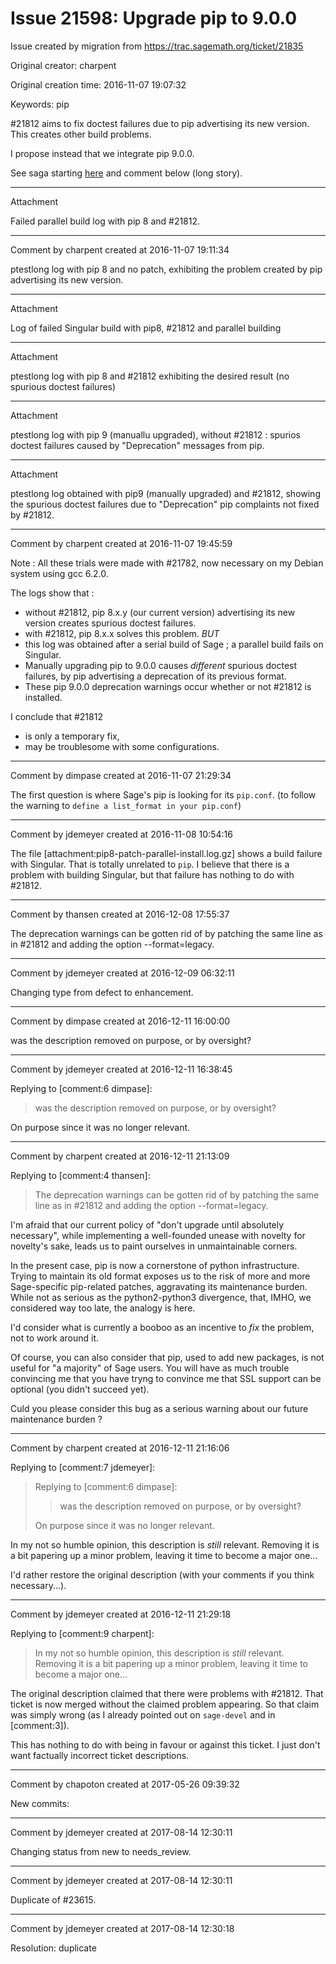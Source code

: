 # Issue 21598: Upgrade pip to 9.0.0

Issue created by migration from https://trac.sagemath.org/ticket/21835

Original creator: charpent

Original creation time: 2016-11-07 19:07:32

Keywords: pip

#21812 aims to fix doctest failures due to pip advertising its new version. This creates other build problems.

I propose instead that we integrate pip 9.0.0.

See saga starting [here](https://groups.google.com/d/msg/sage-release/OtYJUXuf2vk/htTvSaQZAQAJ) and comment below (long story).


---

Attachment

Failed parallel build log with pip 8 and #21812.


---

Comment by charpent created at 2016-11-07 19:11:34

ptestlong log with pip 8 and no patch, exhibiting the problem created by pip advertising its new version.


---

Attachment

Log of failed Singular build with pip8, #21812 and parallel building


---

Attachment

ptestlong log with pip 8 and #21812 exhibiting the desired result (no spurious doctest failures)


---

Attachment

ptestlong log with pip 9 (manuallu upgraded), without #21812 : spurios doctest failures caused by "Deprecation" messages from pip.


---

Attachment

ptestlong log obtained with pip9 (manually upgraded) and #21812, showing the spurious doctest failures due to "Deprecation" pip complaints not fixed by #21812.


---

Comment by charpent created at 2016-11-07 19:45:59

Note : All these trials were made with #21782, now necessary on my Debian system using gcc 6.2.0.

The logs show that :
* without #21812, pip 8.x.y (our current version) advertising its new version creates spurious doctest failures.
* with #21812, pip 8.x.x solves this problem. *BUT*
* this log was obtained after a serial build of Sage ; a parallel build fails on Singular.
* Manually upgrading pip to 9.0.0 causes *different* spurious doctest failures, by pip advertising a deprecation of its previous format.
* These pip 9.0.0 deprecation warnings occur whether or not #21812 is installed.

I conclude that #21812
* is only a temporary fix,
* may be troublesome with some configurations.


---

Comment by dimpase created at 2016-11-07 21:29:34

The first question is where Sage's pip is looking for its `pip.conf`.
(to follow the warning to `define a list_format in your pip.conf`)


---

Comment by jdemeyer created at 2016-11-08 10:54:16

The file [attachment:pip8-patch-parallel-install.log.gz] shows a build failure with Singular. That is totally unrelated to `pip`. I believe that there is a problem with building Singular, but that failure has nothing to do with #21812.


---

Comment by thansen created at 2016-12-08 17:55:37

The deprecation warnings can be gotten rid of by patching the same line as in #21812 and adding the option --format=legacy.


---

Comment by jdemeyer created at 2016-12-09 06:32:11

Changing type from defect to enhancement.


---

Comment by dimpase created at 2016-12-11 16:00:00

was the description removed on purpose, or by oversight?


---

Comment by jdemeyer created at 2016-12-11 16:38:45

Replying to [comment:6 dimpase]:
> was the description removed on purpose, or by oversight?

On purpose since it was no longer relevant.


---

Comment by charpent created at 2016-12-11 21:13:09

Replying to [comment:4 thansen]:
> The deprecation warnings can be gotten rid of by patching the same line as in #21812 and adding the option --format=legacy.

I'm afraid that our current policy of "don't upgrade until absolutely necessary", while implementing a well-founded unease with novelty for novelty's sake, leads us to paint ourselves in unmaintainable corners.

In the present case, pip is now a cornerstone of python infrastructure.  Trying to maintain its old format exposes us to the risk of more and more Sage-specific pip-related patches, aggravating its maintenance burden. While not as serious as the python2-python3 divergence, that, IMHO, we considered way too late, the analogy is here.

I'd consider what is currently a booboo as an incentive to *fix* the problem, not to work around it.

Of course, you can also consider that pip, used to add new packages, is not useful for "a majority" of Sage users. You will have as much trouble convincing me that you have tryng to convince me that SSL support can be optional (you didn't succeed yet).

Culd you please consider this bug as a serious warning about our future maintenance burden ?


---

Comment by charpent created at 2016-12-11 21:16:06

Replying to [comment:7 jdemeyer]:
> Replying to [comment:6 dimpase]:
> > was the description removed on purpose, or by oversight?
> 
> On purpose since it was no longer relevant.

In my not so humble opinion, this description is *still* relevant. Removing it is a bit papering up a minor problem, leaving it time to become a major one...

I'd rather restore the original description (with your comments if you think necessary...).


---

Comment by jdemeyer created at 2016-12-11 21:29:18

Replying to [comment:9 charpent]:
> In my not so humble opinion, this description is *still* relevant. Removing it is a bit papering up a minor problem, leaving it time to become a major one...

The original description claimed that there were problems with #21812. That ticket is now merged without the claimed problem appearing. So that claim was simply wrong (as I already pointed out on `sage-devel` and in [comment:3]).

This has nothing to do with being in favour or against this ticket. I just don't want factually incorrect ticket descriptions.


---

Comment by chapoton created at 2017-05-26 09:39:32

New commits:


---

Comment by jdemeyer created at 2017-08-14 12:30:11

Changing status from new to needs_review.


---

Comment by jdemeyer created at 2017-08-14 12:30:11

Duplicate of #23615.


---

Comment by jdemeyer created at 2017-08-14 12:30:18

Resolution: duplicate
